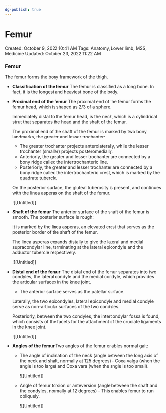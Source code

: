 ```yaml
---
dg-publish: true
---
```


# Femur

Created: October 9, 2022 10:41 AM
Tags: Anatomy, Lower limb, MSS, Medicine
Updated: October 23, 2022 11:22 AM

### Femur
The femur forms the bony framework of the thigh.
- **Classification of the femur**
    The femur is classified as a long bone. In fact, it is the longest and heaviest bone of the body.
- **Proximal end of the femur**
    The proximal end of the femur forms the femur head, which is shaped as 2/3 of a sphere.
    
    Immediately distal to the femur head, is the neck, which is a cylindrical strut that separates the head and the shaft of the femur.
    
    The proximal end of the shaft of the femur is marked by two bony landmarks, the greater and lesser trochanter:
    - The greater trochanter projects anterolaterally, while the lesser trochanter (smaller) projects posteromedially.
    - Anteriorly, the greater and lesser trochanter are connected by a bony ridge called the intertrochanteric line.
    - Posteriorly, the greater and lesser trochanter are connected by a bony ridge called the intertrochanteric crest, which is marked by the quadrate tubercle.
    
    On the posterior surface, the gluteal tuberosity is present, and continues with the linea asperas on the shaft of the femur.
    
    ![[Untitled]]
- **Shaft of the femur**
    The anterior surface of the shaft of the femur is smooth. The posterior surface is rough:
    
    It is marked by the linea asperas, an elevated crest that serves as the posterior border of the shaft of the femur.
    
    The linea asperas expands distally to give the lateral and medial supracondylar line, terminating at the lateral epicondyle and the adductor tubercle respectively.
    
    ![[Untitled]]
- **Distal end of the femur**
    The distal end of the femur separates into two condyles, the lateral condyle and the medial condyle, which provides the articular surfaces in the knee joint.
    - The anterior surface serves as the patellar surface.
    
    Laterally, the two epicondyles, lateral epicondyle and medial condyle serve as non-articular surfaces of the two condyles.
    
    Posteriorly, between the two condyles, the intercondylar fossa is found, which consists of the facets for the attachment of the cruciate ligaments in the knee joint.
    
    ![[Untitled]]
- **Angles of the femur**
    Two angles of the femur enables normal gait:
    
    - The angle of inclination of the neck (angle between the long axis of the neck and shaft, normally at 125 degrees) - Coxa valga (when the angle is too large) and Coxa vara (when the angle is too small).
        
        ![[Untitled]]
        
    - Angle of femur torsion or anteversion (angle between the shaft and the condyles, normally at 12 degrees) - This enables femur to run obliquely.
        
        ![[Untitled]]